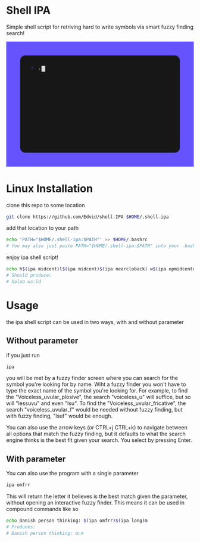 # Shell IPA

Simple shell script for retriving hard to write symbols via smart fuzzy finding search!

![showcase](showcase.gif)

# Linux Installation

clone this repo to some location
```bash
git clone https://github.com/Edvid/shell-IPA $HOME/.shell-ipa
```
add that location to your path
```bash
echo 'PATH="$HOME/.shell-ipa:$PATH"' >> $HOME/.bashrc
# You may also just paste PATH="$HOME/.shell-ipa:$PATH" into your .bashrc file manually
```
enjoy ipa shell script!
```bash
echo h$(ipa midcent)l$(ipa midcent)$(ipa nearcloback) w$(ipa opmidcentunr)$(ipa long)ld
# Should produce:
# hələʊ wɜːld
```

# Usage

the ipa shell script can be used in two ways, with and without parameter

## Without parameter

if you just run
```bash
ipa
```
you will be met by a fuzzy finder screen where you can search for the symbol
you're looking for by name. Wiht a fuzzy finder you won't have to type the
exact name of the symbol you're looking for. For example, to find the
"Voiceless_uvular_plosive", the search "voiceless_u" will suffice, but so will
"lessuvu" and even "lsu". To find the "Voiceless_uvular_fricative", the search
"voiceless_uvular_f" would be needed without fuzzy finding, but with fuzzy
finding, "lsuf" would be enough.

You can also use the arrow keys (or CTRL+j CTRL+k) to navigate between all options that match
the fuzzy finding, but it defaults to what the search engine thinks is the
best fit given your search. You select by pressing Enter.

## With parameter

You can also use the program with a single parameter
```bash
ipa omfrr
```

This will return the letter it believes is the best match given the parameter,
without opening an interactive fuzzy finder.
This means it can be used in compound commands like so

```bash
echo Danish person thinking: $(ipa omfrr)$(ipa long)m
# Produces:
# Danish person thinking: œːm
```
